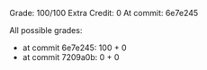 Grade: 100/100
Extra Credit: 0
At commit: 6e7e245

All possible grades:

+ at commit 6e7e245: 100 + 0
+ at commit 7209a0b: 0 + 0
